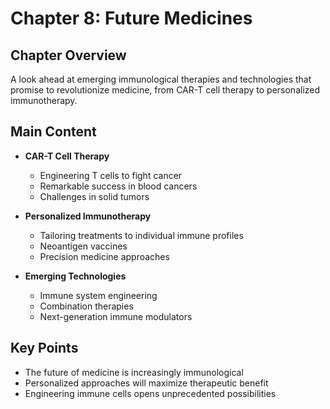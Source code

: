 # Chapter 8: Future Medicines

## Chapter Overview
A look ahead at emerging immunological therapies and technologies that promise to revolutionize medicine, from CAR-T cell therapy to personalized immunotherapy.

## Main Content
- **CAR-T Cell Therapy**
  - Engineering T cells to fight cancer
  - Remarkable success in blood cancers
  - Challenges in solid tumors

- **Personalized Immunotherapy**
  - Tailoring treatments to individual immune profiles
  - Neoantigen vaccines
  - Precision medicine approaches

- **Emerging Technologies**
  - Immune system engineering
  - Combination therapies
  - Next-generation immune modulators

## Key Points
- The future of medicine is increasingly immunological
- Personalized approaches will maximize therapeutic benefit
- Engineering immune cells opens unprecedented possibilities